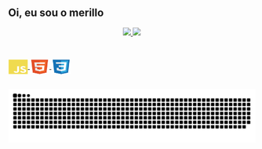 ## Oi, eu sou o merillo

  <div align="center">
    <a href="https://github.com/milliro">
    <img height="150em" src="https://github-readme-stats.vercel.app/api?username=milliro&show_icons=true&theme=midnight-purple&include_all_commits=true&count_private=true"/>
    <img height="150em" src="https://github-readme-stats.vercel.app/api/top-langs/?username=milliro&layout=compact&langs_count=7&theme=midnight-purple"/>
  </div>
  
  ##
  
  <div style="display: inline_block"><br>
    <img align="center" alt="milliro-Js" height="30" width="40" src="https://raw.githubusercontent.com/devicons/devicon/master/icons/javascript/javascript-plain.svg">
    <img align="center" alt="milliro-HTML" height="30" width="40" src="https://raw.githubusercontent.com/devicons/devicon/master/icons/html5/html5-original.svg">
    <img align="center" alt="milliro-CSS" height="30" width="40" src="https://raw.githubusercontent.com/devicons/devicon/master/icons/css3/css3-original.svg">
  </div>
     
  ##

  <div>

  ![Snake animation](https://github.com/milliro/milliro/blob/output/github-contribution-grid-snake.svg)

  </div>
